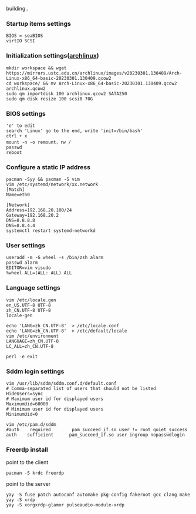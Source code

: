 building..

### Startup items settings

    BIOS = seaBIOS
    virtIO SCSI
### Initialization settings([archlinux](https://mirrors.ustc.edu.cn/archlinux/images/))

    mkdir workspace && wget https://mirrors.ustc.edu.cn/archlinux/images/v20230301.130409/Arch-Linux-x86_64-basic-20230301.130409.qcow2
    cd workspace/ && mv Arch-Linux-x86_64-basic-20230301.130409.qcow2 archlinux.qcow2
    sudo qm importdisk 100 archlinux.qcow2 SATA250
    sudo qm disk resize 100 scsi0 70G
### BIOS settings

    'e' to edit
    search 'Linux' go to the end, write 'init=/bin/bash'
    ctrl + x
    mount -n -o remount，rw /
    passwd
    reboot
### Configure a static IP address

    pacman -Syy && pacman -S vim
    vim /etc/systemd/network/xx.network
    [Match]
    Name=eth0
    
    [Network]
    Address=192.168.20.100/24
    Gateway=192.168.20.2
    DNS=8.8.8.8
    DNS=8.8.4.4
    systemctl restart systemd-networkd
### User settings

    useradd -m -G wheel -s /bin/zsh alarm
    passwd alarm
    EDITOR=vim visudo
    %wheel ALL=(ALL: ALL) ALL
### Language settings

    vim /etc/locale.gen
    en_US.UTF-8 UTF-8
    zh_CN.UTF-8 UTF-8
    locale-gen
    
    echo 'LANG=zh_CN.UTF-8'  > /etc/locale.conf
    echo 'LANG=zh_CN.UTF-8'  > /etc/default/locale
    vim /etc/environment
    LANGUAGE=zh_CN.UTF-8
    LC_ALL=zh_CN.UTF-8
    
    perl -e exit
### Sddm login settings

    vim /usr/lib/sddm/sddm.conf.d/default.conf
    # Comma-separated list of users that should not be listed
    HideUsers=sync
    # Maximum user id for displayed users
    MaximumUid=60000
    # Minimum user id for displayed users
    MinimumUid=0
    
    vim /etc/pam.d/sddm
    #auth    required        pam_succeed_if.so user != root quiet_success
    auth    sufficient      pam_succeed_if.so user ingroup nopasswdlogin
### Freerdp install

point to the client

    pacman -S krdc freerdp
point to the server

    yay -S fuse patch autoconf automake pkg-config fakeroot gcc clang make
    yay -S xrdp
    yay -S xorgxrdp-glamor pulseaudio-module-xrdp
    
